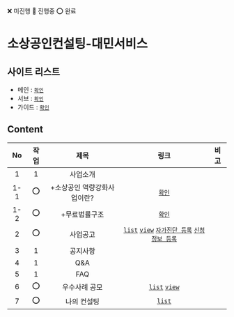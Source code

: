 ❌ 미진행 🔺 진행중 ⭕ 완료
# 소상공인컨설팅-대민서비스

## 사이트 리스트
- 메인 : [`확인`](./html/index.html)
- 서브 : [`확인`](./html/sub.html)
- 가이드 : [`확인`](./html/guide.html)

## Content
|No|작업|제목|링크|비고|
|:-:|:-:|:-:|:-:|:-:|
|1|1|사업소개| |  |
|1-1|⭕|+소상공인 역량강화사업이란?| [`확인`](./html/1.html) |  |
|1-2|⭕|+무료법률구조| [`확인`](./html/2.html) |  |
|2|⭕|사업공고| [`list`](./html/3.html) [`view`](./html/4.html) [`자가진단 등록`](./html/5.html) [`신청정보 등록`](./html/6.html) |  |
|3|1|공지사항|  |  |
|4|1|Q&A|  |  |
|5|1|FAQ|  |  |
|6|⭕|우수사례 공모| [`list`](./html/7.html) [`view`](./html/8.html) |  |
|7|⭕|나의 컨설팅| [`list`](./html/9.html) |  |
